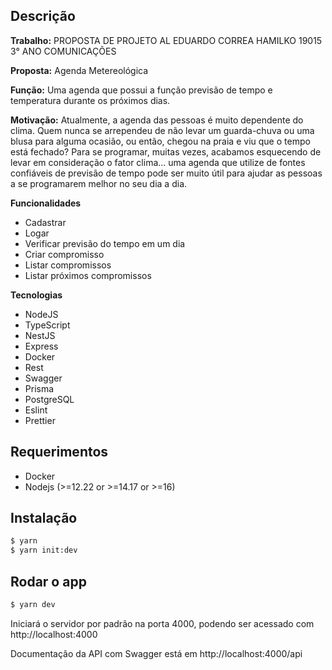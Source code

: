 ## Descrição

**Trabalho:** PROPOSTA DE PROJETO AL EDUARDO CORREA HAMILKO 19015 3° ANO COMUNICAÇÕES

**Proposta:** Agenda Metereológica

**Função:** Uma agenda que possui a função previsão de tempo e temperatura durante os próximos dias.

**Motivação:** Atualmente, a agenda das pessoas é muito dependente do clima. Quem nunca se arrependeu de não levar um guarda-chuva ou uma blusa para alguma ocasião, ou então, chegou na praia e viu que o tempo está fechado? Para se programar, muitas vezes, acabamos esquecendo de levar em consideração o fator clima... uma agenda que utilize de fontes confiáveis de previsão de tempo pode ser muito útil para ajudar as pessoas a se programarem melhor no seu dia a dia.


**Funcionalidades**
- Cadastrar
- Logar
- Verificar previsão do tempo em um dia
- Criar compromisso
- Listar compromissos
- Listar próximos compromissos

**Tecnologias**
- NodeJS
- TypeScript
- NestJS
- Express
- Docker
- Rest
- Swagger
- Prisma
- PostgreSQL
- Eslint
- Prettier

## Requerimentos 
- Docker
- Nodejs (>=12.22 or >=14.17 or >=16)

## Instalação

```bash
$ yarn
$ yarn init:dev
```

## Rodar o app

```bash
$ yarn dev
```

Iniciará o servidor por padrão na porta 4000, podendo ser acessado com http://localhost:4000

Documentação da API com Swagger está em http://localhost:4000/api
